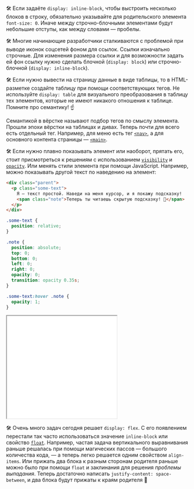 🛠 Если задаёте `display: inline-block`, чтобы выстроить несколько блоков в строку, обязательно указывайте для родительского элемента `font-size: 0`. Иначе между строчно-блочными элементами будут небольшие отступы, как между словами — пробелы.

🛠 Многие начинающие разработчики сталкиваются с проблемой при выводе иконок соцсетей фоном для ссылок. Ссылки изначально строчные. Для изменения размера ссылки и для возможности задать ей фон ссылку нужно сделать блочной (`display: block`) или строчно-блочной (`display: inline-block`).

🛠 Если нужно вывести на страницу данные в виде таблицы, то в HTML-разметке создайте таблицу при помощи соответствующих тегов. Не используйте `display: table` для визуального преобразования в таблицу тех элементов, которые не имеют никакого отношения к таблице. Помните про семантику! ☝️

Семантикой в вёрстке называют подбор тегов по смыслу элемента. Прошли эпохи вёрстки на таблицах и дивах. Теперь почти для всего есть отдельный тег. Например, для меню есть тег [`<nav>`](/html/nav), а для основного контента страницы — [`<main>`](/html/main).

🛠 Если нужно плавно показывать элемент или наоборот, прятать его, стоит присмотреться к решениям с использованием [`visibility`](/css/visibility) и [`opacity`](/css/opacity). Или менять стили элемента при помощи JavaScript. Например, можно показывать другой текст по наведению на элемент:


```html
<div class="parent">
  <p class="some-text">
    Я — текст простой. Наведи на меня курсор, и я покажу подсказку!
    <span class="note">Теперь ты читаешь скрытую подсказку! 🎉</span>
  </p>
</div>
```


```css
.some-text {
  position: relative;
}

.note {
  position: absolute;
  top: 0;
  bottom: 0;
  left: 0;
  right: 0;
  opacity: 0;
  transition: opacity 0.35s;
}

.some-text:hover .note {
  opacity: 1;
}
```

<iframe title="Плавное появление и исчезновение." src="../demos/fade/" height="280"></iframe>

🛠 Очень много задач сегодня решает `display: flex`. С его появлением перестали так часто использоваться значение `inline-block` или свойство [`float`](/css/float). Например, частая задача вертикального выравнивания раньше решалась при помощи магических пассов — большого количества кода, — а теперь легко решается одним свойством `align-items`. Или прижать два блока к разным сторонам родителя раньше можно было при помощи `float` и заклинания для решения _проблемы выпадания_. Теперь достаточно написать `justify-content: space-between`, и два блока будут прижаты к краям родителя 🤗
